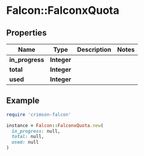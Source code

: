 # Falcon::FalconxQuota

## Properties

| Name | Type | Description | Notes |
| ---- | ---- | ----------- | ----- |
| **in_progress** | **Integer** |  |  |
| **total** | **Integer** |  |  |
| **used** | **Integer** |  |  |

## Example

```ruby
require 'crimson-falcon'

instance = Falcon::FalconxQuota.new(
  in_progress: null,
  total: null,
  used: null
)
```

